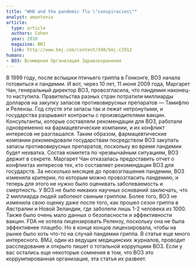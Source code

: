```yaml
---
title: "WHO and the pandemic flu \"conspiracies\""
analyst: amantonio
article:
  type: article
  authors: Cohen
  year: 2010
  magazine: BMJ
  link: http://www.bmj.com/content/340/bmj.c2912
humans:
- ВОЗ: Всемирная Организация Здравоохранения
---
```


В 1999 году, после вспышки птичьего гриппа в Гонконге, ВОЗ начала готовиться к пандемии. И вот, через 10 лет, 11 июня 2009 года, Маргарет Чан, генеральный директор ВОЗ, провозгласила, что пандемия наконец-то наступила. Правительства разных стран потратили миллиарды долларов на закупку запасов противовирусных препаратов — Тамифлю и Релензы. Год спустя эти запасы так и лежат нетронутыми, и государства разрывают контракты с производителями вакцин.
Консультанты, которые составляли рекомендации для ВОЗ, работали одновременно на фармацевтические компании, и их конфликт интересов не разглашался. Таким образом, фармацевтические компании рекомендовали государствам посредством ВОЗ закупать запасы противовирусных препаратов, поскольку во время пандемии будет нехватка.
Состав комитета по чрезвычайным ситуациям, ВОЗ держит в секрете. Маргарет Чан отказалась предоставить отчет о конфликтах интересов тех, кто составляет рекомендации ВОЗ для государств.
За несколько месяцев до провозглашения пандемии, ВОЗ изменила критерии, по которым можно провозгласить пандемию, и теперь для этого не нужно было оценивать заболеваемость и смертность.
У ВОЗ не было никаких научных оснований заключать, что 2 миллиарда людей заболеют свиным гриппом. Более того, ВОЗ не изменила свою оценку даже после того, как прошел сезон гриппа в Австралии и Новой Зеландии, где заболели лишь 1-2 человека из 1000. Также было очень мало данных о безопасности и эффективности вакцин.
FDA не хотела лицензировать Релензу, поскольку она не была эффективнее плацебо. Но в конце концов лицензировала, чтобы на рынке было хоть что-то на случай пандемии гриппа.
В статье еще много интересного. BMJ, один из ведущих медицинских журналов, проводит расследование и открыто пишет о тотальной коррупциии ВОЗ. Если у вас остались еще некоторые сомнения в том, что ВОЗ это коррумпированная организация, эта статья их развеет.
